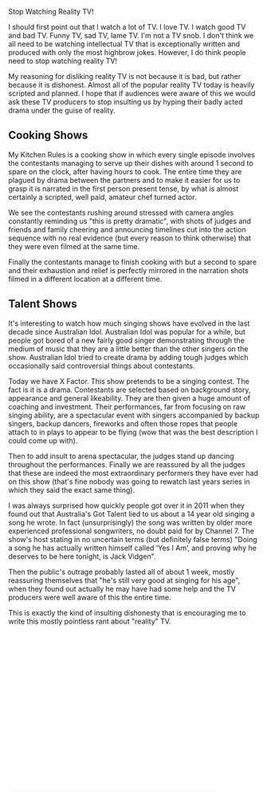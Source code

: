 Stop Watching Reality TV!

I should first point out that I watch a lot of TV. I love TV. I watch good TV and bad TV. Funny TV, sad TV, lame TV. I'm not a TV snob. I don't think we all need to be watching intellectual TV that is exceptionally written and produced with only the most highbrow jokes. However, I do think people need to stop watching reality TV!

My reasoning for disliking reality TV is not because it is bad, but rather because it is dishonest. Almost all of the popular reality TV today is heavily scripted and planned. I hope that if audiences were aware of this we would ask these TV producers to stop insulting us by hyping their badly acted drama under the guise of reality.

## Cooking Shows
My Kitchen Rules is a cooking show in which every single episode involves the contestants managing to serve up their dishes with around 1 second to spare on the clock, after having hours to cook. The entire time they are plagued by drama between the partners and to make it easier for us to grasp it is narrated in the first person present tense, by what is almost certainly a scripted, well paid, amateur chef turned actor.

We see the contestants rushing around stressed with camera angles constantly reminding us "this is pretty dramatic", with shots of judges and friends and family cheering and announcing timelines cut into the action sequence with no real evidence (but every reason to think otherwise) that they were even filmed at the same time.

Finally the contestants manage to finish cooking with but a second to spare and their exhaustion and relief is perfectly mirrored in the narration shots filmed in a different location at a different time.

## Talent Shows
It's interesting to watch how much singing shows have evolved in the last decade since Australian Idol. Australian Idol was popular for a while, but people got bored of a new fairly good singer demonstrating through the medium of music that they are a little better than the other singers on the show. Australian Idol tried to create drama by adding tough judges which occasionally said controversial things about contestants.

Today we have X Factor. This show pretends to be a singing contest. The fact is it is a drama. Contestants are selected based on background story, appearance and general likeability. They are then given a huge amount of coaching and investment. Their performances, far from focusing on raw singing ability, are a spectacular event with singers accompanied by backup singers, backup dancers, fireworks and often those ropes that people attach to in plays to appear to be flying (wow that was the best description I could come up with).

Then to add insult to arena spectacular, the judges stand up dancing throughout the performances. Finally we are reassured by all the judges that these are indeed the most extraordinary performers they have ever had on this show (that's fine nobody was going to rewatch last years series in which they said the exact same thing).

I was always surprised how quickly people got over it in 2011 when they found out that Australia's Got Talent lied to us about a 14 year old singing a song he wrote. In fact (unsurprisingly) the song was written by older more experienced professional songwriters, no doubt paid for by Channel 7. The show's host stating in no uncertain terms (but definitely false terms) "Doing a song he has actually written himself called ‘Yes I Am’, and proving why he deserves to be here tonight, is Jack Vidgen".

Then the public's outrage probably lasted all of about 1 week, mostly reassuring themselves that "he's still very good at singing for his age", when they found out actually he may have had some help and the TV producers were well aware of this the entire time.

This is exactly the kind of insulting dishonesty that is encouraging me to write this mostly pointless rant about "reality" TV.

<iframe width="420" height="315" src="//www.youtube.com/embed/4mbqHsObQ5s" frameborder="0" allowfullscreen></iframe>
